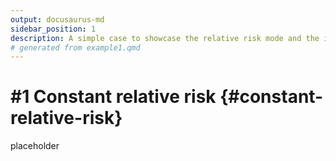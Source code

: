 ```yaml
---
output: docusaurus-md
sidebar_position: 1
description: A simple case to showcase the relative risk mode and the importance of accounting for age of onset.
# generated from example1.qmd
---
```


# #1 Constant relative risk {#constant-relative-risk}

placeholder

